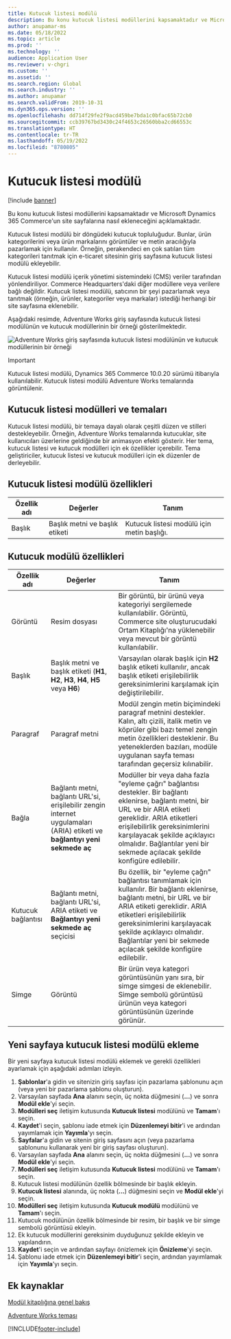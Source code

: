 ```yaml
---
title: Kutucuk listesi modülü
description: Bu konu kutucuk listesi modüllerini kapsamaktadır ve Microsoft Dynamics 365 Commerce'un site sayfalarına nasıl ekleneceğini açıklamaktadır.
author: anupamar-ms
ms.date: 05/18/2022
ms.topic: article
ms.prod: ''
ms.technology: ''
audience: Application User
ms.reviewer: v-chgri
ms.custom: ''
ms.assetid: ''
ms.search.region: Global
ms.search.industry: ''
ms.author: anupamar
ms.search.validFrom: 2019-10-31
ms.dyn365.ops.version: ''
ms.openlocfilehash: dd714f29fe2f9acd459be7bda1c0bfac65b72cb0
ms.sourcegitcommit: ccb39767bd3430c24f4653c26560bba2cd66553c
ms.translationtype: HT
ms.contentlocale: tr-TR
ms.lasthandoff: 05/19/2022
ms.locfileid: "8780805"
---
```

# <a name="tile-list-module"></a>Kutucuk listesi modülü

[!include [banner](includes/banner.md)]

Bu konu kutucuk listesi modüllerini kapsamaktadır ve Microsoft Dynamics 365 Commerce'un site sayfalarına nasıl ekleneceğini açıklamaktadır.

Kutucuk listesi modülü bir döngüdeki kutucuk topluluğudur. Bunlar, ürün kategorilerini veya ürün markalarını görüntüler ve metin aracılığıyla pazarlamak için kullanılır. Örneğin, perakendeci en çok satılan tüm kategorileri tanıtmak için e-ticaret sitesinin giriş sayfasına kutucuk listesi modülü ekleyebilir.

Kutucuk listesi modülü içerik yönetimi sistemindeki (CMS) veriler tarafından yönlendiriliyor. Commerce Headquarters'daki diğer modüllere veya verilere bağlı değildir. Kutucuk listesi modülü, satıcının bir şeyi pazarlamak veya tanıtmak (örneğin, ürünler, kategoriler veya markalar) istediği herhangi bir site sayfasına eklenebilir.

Aşağıdaki resimde, Adventure Works giriş sayfasında kutucuk listesi modülünün ve kutucuk modüllerinin bir örneği gösterilmektedir.

![Adventure Works giriş sayfasında kutucuk listesi modülünün ve kutucuk modüllerinin bir örneği](./media/Tile_list.PNG)

> [!IMPORTANT]
> Kutucuk listesi modülü, Dynamics 365 Commerce 10.0.20 sürümü itibarıyla kullanılabilir.
> Kutucuk listesi modülü Adventure Works temalarında görüntülenir.

## <a name="tile-list-modules-and-themes"></a>Kutucuk listesi modülleri ve temaları

Kutucuk listesi modülü, bir temaya dayalı olarak çeşitli düzen ve stilleri destekleyebilir. Örneğin, Adventure Works temalarında kutucuklar, site kullanıcıları üzerlerine geldiğinde bir animasyon efekti gösterir. Her tema, kutucuk listesi ve kutucuk modülleri için ek özellikler içerebilir. Tema geliştiriciler, kutucuk listesi ve kutucuk modülleri için ek düzenler de derleyebilir.

## <a name="tile-list-module-properties"></a>Kutucuk listesi modülü özellikleri

| Özellik adı | Değerler | Tanım |
|---------------|--------|-------------|
| Başlık       | Başlık metni ve başlık etiketi | Kutucuk listesi modülü için metin başlığı. |

## <a name="tile-module-properties"></a>Kutucuk modülü özellikleri

| Özellik adı | Değerler | Tanım |
|---------------|--------|-------------|
| Görüntü         | Resim dosyası | Bir görüntü, bir ürünü veya kategoriyi sergilemede kullanılabilir. Görüntü, Commerce site oluşturucudaki Ortam Kitaplığı'na yüklenebilir veya mevcut bir görüntü kullanılabilir. |
| Başlık       | Başlık metni ve başlık etiketi (**H1**, **H2**, **H3**, **H4**, **H5** veya **H6**) | Varsayılan olarak başlık için **H2** başlık etiketi kullanılır, ancak başlık etiketi erişilebilirlik gereksinimlerini karşılamak için değiştirilebilir. |
| Paragraf     | Paragraf metni | Modül zengin metin biçimindeki paragraf metnini destekler. Kalın, altı çizili, italik metin ve köprüler gibi bazı temel zengin metin özellikleri desteklenir. Bu yeteneklerden bazıları, modüle uygulanan sayfa teması tarafından geçersiz kılınabilir. |
| Bağla          | Bağlantı metni, bağlantı URL'si, erişilebilir zengin internet uygulamaları (ARIA) etiketi ve **bağlantıyı yeni sekmede aç** | Modüller bir veya daha fazla "eyleme çağrı" bağlantısı destekler. Bir bağlantı eklenirse, bağlantı metni, bir URL ve bir ARIA etiketi gereklidir. ARIA etiketleri erişilebilirlik gereksinimlerini karşılayacak şekilde açıklayıcı olmalıdır. Bağlantılar yeni bir sekmede açılacak şekilde konfigüre edilebilir. |
| Kutucuk bağlantısı     | Bağlantı metni, bağlantı URL'si, ARIA etiketi ve **Bağlantıyı yeni sekmede aç** seçicisi | Bu özellik, bir "eyleme çağrı" bağlantısı tanımlamak için kullanılır. Bir bağlantı eklenirse, bağlantı metni, bir URL ve bir ARIA etiketi gereklidir. ARIA etiketleri erişilebilirlik gereksinimlerini karşılayacak şekilde açıklayıcı olmalıdır. Bağlantılar yeni bir sekmede açılacak şekilde konfigüre edilebilir.|
| Simge          | Görüntü | Bir ürün veya kategori görüntüsünün yanı sıra, bir simge simgesi de eklenebilir. Simge sembolü görüntüsü ürünün veya kategori görüntüsünün üzerinde görünür. |

## <a name="add-a-tile-list-module-to-a-new-page"></a>Yeni sayfaya kutucuk listesi modülü ekleme

Bir yeni sayfaya kutucuk listesi modülü eklemek ve gerekli özellikleri ayarlamak için aşağıdaki adımları izleyin.

1. **Şablonlar**'a gidin ve sitenizin giriş sayfası için pazarlama şablonunu açın (veya yeni bir pazarlama şablonu oluşturun).
1. Varsayılan sayfada **Ana** alanını seçin, üç nokta düğmesini (**...**) ve sonra **Modül ekle**'yi seçin.
1. **Modülleri seç** iletişim kutusunda **Kutucuk listesi** modülünü ve **Tamam**'ı seçin.
1. **Kaydet**'i seçin, şablonu iade etmek için **Düzenlemeyi bitir**'i ve ardından yayımlamak için **Yayımla**'yı seçin.
1. **Sayfalar**'a gidin ve sitenin giriş sayfasını açın (veya pazarlama şablonunu kullanarak yeni bir giriş sayfası oluşturun).
1. Varsayılan sayfada **Ana** alanını seçin, üç nokta düğmesini (**...**) ve sonra **Modül ekle**'yi seçin.
1. **Modülleri seç** iletişim kutusunda **Kutucuk listesi** modülünü ve **Tamam**'ı seçin.
1. Kutucuk listesi modülünün özellik bölmesinde bir başlık ekleyin.
1. **Kutucuk listesi** alanında, üç nokta (**...**) düğmesini seçin ve **Modül ekle**'yi seçin.
1. **Modülleri seç** iletişim kutusunda **Kutucuk modülü** modülünü ve **Tamam**'ı seçin.
1. Kutucuk modülünün özellik bölmesinde bir resim, bir başlık ve bir simge sembolü görüntüsü ekleyin.
1. Ek kutucuk modüllerini gereksinim duyduğunuz şekilde ekleyin ve yapılandırın.
1. **Kaydet**'i seçin ve ardından sayfayı önizlemek için **Önizleme**'yi seçin.
1. Şablonu iade etmek için **Düzenlemeyi bitir**'i seçin, ardından yayımlamak için **Yayımla**'yı seçin.

## <a name="additional-resources"></a>Ek kaynaklar

[Modül kitaplığına genel bakış](starter-kit-overview.md)

[Adventure Works teması](adventure-works-theme.md)

[!INCLUDE[footer-include](../includes/footer-banner.md)]
